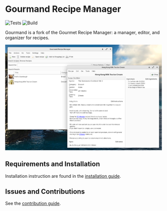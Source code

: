 # Gourmand Recipe Manager

![Tests](https://github.com/GourmandRecipeManager/gourmand/workflows/Tests/badge.svg) ![Build](https://github.com/GourmandRecipeManager/gourmand/workflows/Build/badge.svg)

Gourmand is a fork of the Gourmet Recipe Manager: a manager, editor, and organizer for recipes.  

![recipe view](docs/recipe_view.png)

## Requirements and Installation

Installation instruction are found in the [installation guide](docs/installation.md).

## Issues and Contributions

See the [contribution guide](docs/contributing.md).

